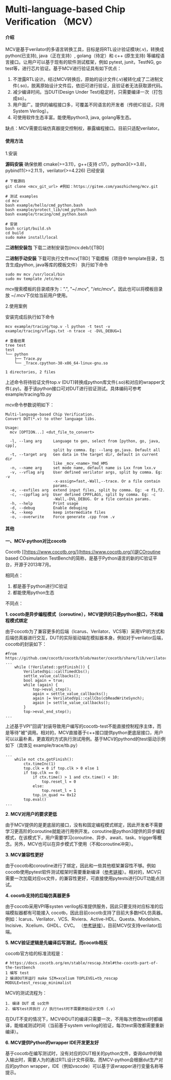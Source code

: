 # Multi-language-based Chip Verification （MCV）

#### 介绍

MCV是基于verilator的多语言转换工具，目标是将RTL设计验证模块(.v)，转换成 python(已支持), java（正在支持）, golang（待定）和 c++ (原生支持) 等编程语言接口。让用户可以基于现有的软件测试框架，例如 pytest, junit，TestNG, go test等，进行芯片验证。基于MCV进行验证具有如下优点：

1. 不泄露RTL设计。经过MCV转换后，原始的设计文件(.v)被转化成了二进制文件(.so)，脱离原始设计文件后，依旧可进行验证，且验证者无法获取源代码。
2. 减少编译时间。当DUT(Design Under Test)稳定时，只需要编译一次（打包成so）。
3. 用户面广。提供的编程接口多，可覆盖不同语言的开发者（传统IC验证，只用System Verilog）。
4. 可使用软件生态丰富。能使用python3, java, golang等生态。

缺点：MCV需要后端仿真器提交控制权，暴露编程接口。目前只适配verilator。

#### 使用方法

1.安装

**源码安装**
确保依赖 cmake(>=3.11)，g++(支持 c17)，python3(>=3.8)，pybind11(>=2.11.1)，verilator(>=4.226) 已经安装

```
# 下载源码
git clone <mcv_git_url> #例如：https://gitee.com/yaozhicheng/mcv.git

# 测试 examples
cd mcv
bash example/hello/cmd_python.bash
bash example/protect_lib/cmd_python.bash
bash example/tracing/cmd_python.bash

# 安装
bash script/build.sh
cd build
sudo make install/local
```

**二进制安装包**
下载二进制安装包(mcv.deb/)[TBD]

**二进制手动安装**
下载可执行文件mcv[TBD]
下载模板（项目中 template目录，包含生成python, java等库的模板文件）
执行如下命令
```
sudo mv mcv /usr/local/bin
sudo mv template /etc/mcv
```
mcv搜索模板的目录顺序为：".", "~/.mcv", "/etc/mcv"。因此也可以将模板目录放 ~/.mcv下仅给当前用户使用。


2.使用案例

安装完成后执行如下命令
```
mcv example/tracing/top.v -l python -t test -v example/tracing/vflags.txt -n trace -c -DVL_DEBUG=1

# 查看结果
tree test
test
└── python
    ├── Trace.py
    └── _Trace.cpython-38-x86_64-linux-gnu.so

1 directories, 2 files
```
上述命令将待验证文件top.v (DUT)转换成python库文件(.so)和对应的wrapper文件(.py)。基于该python接口可对DUT进行验证测试。具体编码可参考 example/tracing/tb.py


mcv命令参数说明如下：

```
Multi-language-based Chip Verification. 
Convert DUT(*.v) to other language libs.

Usage:
  mcv [OPTION...] <dut_file_to_convert>

  -l, --lang arg     Language to gen, select from [python, go, java, cpp], 
                     split by comma. Eg: --lang go,java. Default all
  -t, --target arg   Gen data in the target dir, default in current dir 
                     like _mcv_<name>_Ymd_HMS
  -n, --name arg     set mode name, default name is Lxx from lxx.v
  -v, --vflag arg    User defined verilator args, split by comma. Eg: -v 
                     -x-assign=fast,-Wall,--trace. Or a file contain 
                     params.
  -e, --exfiles arg  extend input files, split by comma. Eg: -e f1,f2.
  -c, --cppflag arg  User defined CPPFLAGS, split by comma. Eg: -c 
                     -Wall,-DVL_DEBUG. Or a file contain params.
  -h, --help         Print usage
  -d, --debug        Enable debuging
  -k, --keep         keep intermediate files
  -o, --overwrite    Force generate .cpp from .v

```

#### 其他

**一、MCV-python对比cocotb**

Cocotb [[https://www.cocotb.org/](https://www.cocotb.org/)]是COroutine based COsimulation TestBench的简称，是基于Python语言的新的IC验证平台，开源于2013年7月。

相同点：

1. 都是基于python进行IC验证
2. 都能使用python生态

不同点：

**1. cocotb是异步编程模式（coroutine），MCV提供的只是python接口，不和编程模式绑定**

由于cocotb为了兼容更多的后端（Icarus、Verilator、VCS等）采用VPI的方式和后端仿真器进行交互，DUT的实际驱动端在模拟器本身。例如对于verilator后端，cocotb的封装如下：
```
#from https://github.com/cocotb/cocotb/blob/master/cocotb/share/lib/verilator/verilator.cpp
...
    while (!Verilated::gotFinish()) {
        VerilatedVpi::callTimedCbs();
        settle_value_callbacks();
        bool again = true;
        while (again) {
            top->eval_step();
            again = settle_value_callbacks();
            again |= VerilatedVpi::callCbs(cbReadWriteSynch);
            again |= settle_value_callbacks();
        }
        top->eval_end_step();
...
```

上述基于VPI"回调"封装导致用户编写的cocotb-test不能直接控制程序主体，而是等待"被"调用。相对的，MCV直接基于c++接口提供python更底层接口，用户可以以最朴素，更直观的方式执行测试用例。基于MCV的pythond的test驱动示例如下（具体见 example/trace/tb.py）
```
...
    while not ctx.gotFinish():
        ctx.timeInc(1)
        top.clk = 0 if top.clk > 0 else 1
        if top.clk == 0:
            if ctx.time() > 1 and ctx.time() < 10:
                top.reset_l = 0
            else:
                top.reset_l = 1
            top.in_quad += 0x12
        top.eval()
...
```

**2. MCV对用户的要求更低**

由于MCV提供的是更底层的接口，没有和固定编程模式绑定，因此开发者不需要学习更高阶的coroutine就能进行用例开发。coroutine是python3提供的异步编程模式，在该模式下，用户需要学习coroutine、异步、await、task、trigger等概念。另外，MCV也可以在异步模式下使用（不和coroutine冲突）。


**3. MCV兼容性更好**

由于cocotb和coroutine进行了绑定，因此和一些其他框架兼容性不够。例如cocotb使用pytest软件测试框架时需要重新编译（[参考链接](https://docs.cocotb.org/en/stable/runner.html)）。相对的，MCV只需要一次加载对应os文件，的兼容性更好，可直接使用pytests进行DUT功能点测试。


**4. cocotb支持的后端仿真器更多**

由于cocotb采用VPI等systen verilog标准提供服务，因此只要支持对应标准的后端模拟器都有可能接入 cocotb，因此目前cocotb支持了目前大多数HDL仿真器。例如：Icarus、Verilator、VCS、Riviera、Active-HDL、Questa、Modelsim、Incisive、Xcelium、GHDL、CVC。 （[参考链接](https://docs.cocotb.org/en/stable/simulator_support.html)）。目前MCV仅支持verilator后端。

**5. MCV验证逻辑是先编译后写测试，而cocotb相反**

cocotb官方给的标准流程是：
```
# https://docs.cocotb.org/en/stable/rescap.html#the-cocotb-part-of-the-testbench
1 编写 test
2 编译DUT并运行 make SIM=xcelium TOPLEVEL=tb_rescap MODULE=test_rescap_minimalist 
```

MCV的测试流程为：
```
1. 编译 DUT 成 so文件
2. 编写test并执行 // 执行test时不需要原始设计文件 (.v)
```

在DUT不变的情况下，MCV中DUT的编译只需要一次，不用每次修改test时都编译，能缩减测试时间（当前基于system verilog的验证，每次test需改都需要重新编译）。

**6. MCV提供Python的wrapper IDE开发更友好**

基于cocotb在编写测试时，没有对应的DUT相关的python文件，查询dut中的输入输出时，需要人为的通过RTL设计文件获取。而MCV-python会根据dut生产对应的python wrapper，IDE（例如vscode）可以基于该wrapper进行变量名称等提示。
